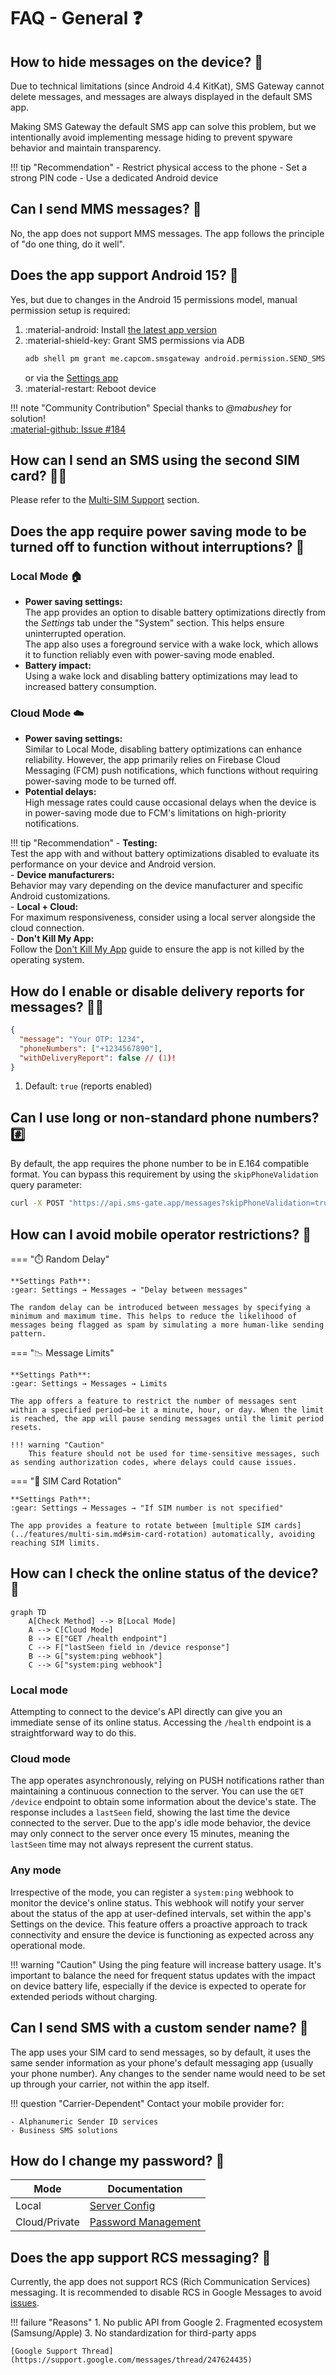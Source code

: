 # FAQ - General ❓

## How to hide messages on the device? 🙈

Due to technical limitations (since Android 4.4 KitKat), SMS Gateway cannot delete messages, and messages are always displayed in the default SMS app.

Making SMS Gateway the default SMS app can solve this problem, but we intentionally avoid implementing message hiding to prevent spyware behavior and maintain transparency.

!!! tip "Recommendation"
    - Restrict physical access to the phone
    - Set a strong PIN code
    - Use a dedicated Android device

## Can I send MMS messages? 📸

No, the app does not support MMS messages. The app follows the principle of "do one thing, do it well".

## Does the app support Android 15? 🤖

Yes, but due to changes in the Android 15 permissions model, manual permission setup is required:

1. :material-android: Install [the latest app version](https://github.com/capcom6/android-sms-gateway/releases/latest)
2. :material-shield-key: Grant SMS permissions via ADB
    ```bash
    adb shell pm grant me.capcom.smsgateway android.permission.SEND_SMS
    ```
    or via the [Settings app](./errors.md#does-not-have-androidpermissionsend_sms)
3. :material-restart: Reboot device

!!! note "Community Contribution"
    Special thanks to *@mabushey* for solution!  
    [:material-github: Issue #184](https://github.com/capcom6/android-sms-gateway/issues/184)

## How can I send an SMS using the second SIM card? 📱📱

Please refer to the [Multi-SIM Support](../features/multi-sim.md) section.

## Does the app require power saving mode to be turned off to function without interruptions? 🔋

### Local Mode 🏠

- **Power saving settings:**  
  The app provides an option to disable battery optimizations directly from the *Settings* tab under the "System" section. This helps ensure uninterrupted operation.  
  The app also uses a foreground service with a wake lock, which allows it to function reliably even with power-saving mode enabled.  
- **Battery impact:**  
  Using a wake lock and disabling battery optimizations may lead to increased battery consumption.

### Cloud Mode ☁️

- **Power saving settings:**  
  Similar to Local Mode, disabling battery optimizations can enhance reliability. However, the app primarily relies on Firebase Cloud Messaging (FCM) push notifications, which functions without requiring power-saving mode to be turned off.  
- **Potential delays:**  
  High message rates could cause occasional delays when the device is in power-saving mode due to FCM's limitations on high-priority notifications.

!!! tip "Recommendation"
    - **Testing:**  
      Test the app with and without battery optimizations disabled to evaluate its performance on your device and Android version.  
    - **Device manufacturers:**  
      Behavior may vary depending on the device manufacturer and specific Android customizations.  
    - **Local + Cloud:**  
      For maximum responsiveness, consider using a local server alongside the cloud connection.  
    - **Don't Kill My App:**  
      Follow the [Don't Kill My App](https://dontkillmyapp.com) guide to ensure the app is not killed by the operating system.

## How do I enable or disable delivery reports for messages? 📨✅

```json title="Disable Delivery Reports"
{
  "message": "Your OTP: 1234",
  "phoneNumbers": ["+1234567890"],
  "withDeliveryReport": false // (1)!
}
```

1. Default: `true` (reports enabled)

## Can I use long or non-standard phone numbers? #️⃣

By default, the app requires the phone number to be in E.164 compatible format. You can bypass this requirement by using the `skipPhoneValidation` query parameter:

```bash
curl -X POST "https://api.sms-gate.app/messages?skipPhoneValidation=true"
```

## How can I avoid mobile operator restrictions? 🚫

=== "⏱️ Random Delay"

    **Settings Path**:  
    :gear: Settings → Messages → "Delay between messages"

    The random delay can be introduced between messages by specifying a minimum and maximum time. This helps to reduce the likelihood of messages being flagged as spam by simulating a more human-like sending pattern.

=== "📉 Message Limits"

    **Settings Path**:  
    :gear: Settings → Messages → Limits

    The app offers a feature to restrict the number of messages sent within a specified period—be it a minute, hour, or day. When the limit is reached, the app will pause sending messages until the limit period resets.

    !!! warning "Caution"
        This feature should not be used for time-sensitive messages, such as sending authorization codes, where delays could cause issues.

=== "🔄 SIM Card Rotation"

    **Settings Path**:  
    :gear: Settings → Messages → "If SIM number is not specified"

    The app provides a feature to rotate between [multiple SIM cards](../features/multi-sim.md#sim-card-rotation) automatically, avoiding reaching SIM limits.

## How can I check the online status of the device? 📶

```mermaid
graph TD
    A[Check Method] --> B[Local Mode]
    A --> C[Cloud Mode]
    B --> E["GET /health endpoint"]
    C --> F["lastSeen field in /device response"]
    B --> G["system:ping webhook"]
    C --> G["system:ping webhook"]
```

### Local mode

Attempting to connect to the device's API directly can give you an immediate sense of its online status. Accessing the `/health` endpoint is a straightforward way to do this.

### Cloud mode

The app operates asynchronously, relying on PUSH notifications rather than maintaining a continuous connection to the server. You can use the `GET /device` endpoint to obtain some information about the device's state. The response includes a `lastSeen` field, showing the last time the device connected to the server. Due to the app's idle mode behavior, the device may only connect to the server once every 15 minutes, meaning the `lastSeen` time may not always represent the current status.

### Any mode

Irrespective of the mode, you can register a `system:ping` webhook to monitor the device's online status. This webhook will notify your server about the status of the app at user-defined intervals, set within the app's Settings on the device. This feature offers a proactive approach to track connectivity and ensure the device is functioning as expected across any operational mode.

!!! warning "Caution"
    Using the ping feature will increase battery usage. It's important to balance the need for frequent status updates with the impact on device battery life, especially if the device is expected to operate for extended periods without charging.

## Can I send SMS with a custom sender name? 📛

The app uses your SIM card to send messages, so by default, it uses the same sender information as your phone's default messaging app (usually your phone number). Any changes to the sender name would need to be set up through your carrier, not within the app itself.

!!! question "Carrier-Dependent"
    Contact your mobile provider for:

    - Alphanumeric Sender ID services
    - Business SMS solutions  

## How do I change my password? 🔑

| Mode          | Documentation                                                                        |
| ------------- | ------------------------------------------------------------------------------------ |
| Local         | [Server Config](../getting-started/local-server.md#server-configuration)             |
| Cloud/Private | [Password Management](../getting-started/public-cloud-server.md#password-management) |

## Does the app support RCS messaging? 💬

Currently, the app does not support RCS (Rich Communication Services) messaging. It is recommended to disable RCS in Google Messages to avoid [issues](./webhooks.md#the-smsreceived-webhook-is-not-triggering-material-message-question).

!!! failure "Reasons"
    1. No public API from Google
    2. Fragmented ecosystem (Samsung/Apple)
    3. No standardization for third-party apps
    
    [Google Support Thread](https://support.google.com/messages/thread/247624435)
